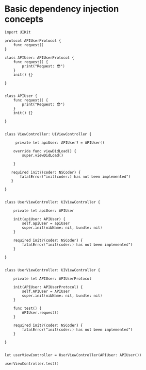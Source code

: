 # Basic dependency injection concepts

    import UIKit
    
    protocol APIUserProtocol {
        func request()
    }
    
    class APIUser: APIUserProtocol {
        func request() {
            print("Request: 😎")
        }
        init() {}
        
    }
    
    
    class APIUser {
        func request() {
            print("Request: 😎")
        }
        init() {}
        
    }
    
    
    class ViewController: UIViewController {
        
         private let apiUser: APIUser? = APIUser()
        
        override func viewDidLoad() {
            super.viewDidLoad()
            
        }
        
       required init?(coder: NSCoder) {
           fatalError("init(coder:) has not been implemented")
       }
        
    }
    
    
    class UserViewController: UIViewController {
    
        private let apiUser: APIUser
        
        init(apiUser: APIUser) {
            self.apiUser = apiUser
            super.init(nibName: nil, bundle: nil)
        }
        
        required init?(coder: NSCoder) {
            fatalError("init(coder:) has not been implemented")
        }
        
    }
    
    
    class UserViewController: UIViewController {
    
        private let APIUser: APIUserProtocol
        
        init(APIUser: APIUserProtocol) {
            self.APIUser = APIUser
            super.init(nibName: nil, bundle: nil)
        }
        
        func test() {
            APIUser.request()
        }
        
        required init?(coder: NSCoder) {
            fatalError("init(coder:) has not been implemented")
        }
        
    }
    
    
    let userViewController = UserViewController(APIUser: APIUser())
    
    userViewController.test()
    
